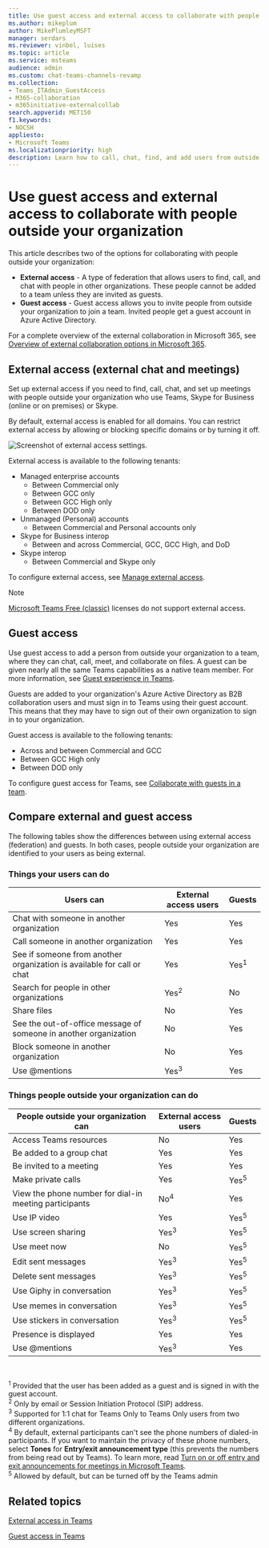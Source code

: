 ```yaml
---
title: Use guest access and external access to collaborate with people outside your organization
ms.author: mikeplum
author: MikePlumleyMSFT
manager: serdars
ms.reviewer: vinbel, luises
ms.topic: article
ms.service: msteams
audience: admin
ms.custom: chat-teams-channels-revamp
ms.collection: 
- Teams_ITAdmin_GuestAccess
- M365-collaboration
- m365initiative-externalcollab
search.appverid: MET150
f1.keywords:
- NOCSH
appliesto: 
- Microsoft Teams
ms.localizationpriority: high
description: Learn how to call, chat, find, and add users from outside the organization in Microsoft Teams using external access and guest access.
---
```


# Use guest access and external access to collaborate with people outside your organization

This article describes two of the options for collaborating with people outside your organization:

- **External access** - A type of federation that allows users to find, call, and chat with people in other organizations. These people cannot be added to a team unless they are invited as guests.
- **Guest access** - Guest access allows you to invite people from outside your organization to join a team. Invited people get a guest account in Azure Active Directory.

For a complete overview of the external collaboration in Microsoft 365, see [Overview of external collaboration options in Microsoft 365](/microsoft-365/enterprise/external-guest-access).

## External access (external chat and meetings)

Set up external access if you need to find, call, chat, and set up meetings with people outside your organization who use Teams, Skype for Business (online or on premises) or Skype. 

By default, external access is enabled for all domains. You can restrict external access by allowing or blocking specific domains or by turning it off.

![Screenshot of external access settings.](media/external-access-federation-settings.png)

External access is available to the following tenants:
- Managed enterprise accounts
     - Between Commercial only
     - Between GCC only
     - Between GCC High only
     - Between DOD only
- Unmanaged (Personal) accounts
     - Between Commercial and Personal accounts only
- Skype for Business interop
     - Between and across Commercial, GCC, GCC High, and DoD
- Skype interop
     - Between Commercial and Skype only

To configure external access, see [Manage external access](manage-external-access.md). 

>[!NOTE]
> [Microsoft Teams Free (classic)](https://support.microsoft.com/office/welcome-to-microsoft-teams-free-classic-6d79a648-6913-4696-9237-ed13de64ae3c) licenses do not support external access.

## Guest access

Use guest access to add a person from outside your organization to a team, where they can chat, call, meet, and collaborate on files. A guest can be given nearly all the same Teams capabilities as a native team member. For more information, see [Guest experience in Teams](guest-experience.md).

Guests are added to your organization's Azure Active Directory as B2B collaboration users and must sign in to Teams using their guest account. This means that they may have to sign out of their own organization to sign in to your organization.

Guest access is available to the following tenants:

- Across and between Commercial and GCC
- Between GCC High only
- Between DOD only

To configure guest access for Teams, see [Collaborate with guests in a team](/microsoft-365/solutions/collaborate-as-team).

## Compare external and guest access

The following tables show the differences between using external access (federation) and guests. In both cases, people outside your organization are identified to your users as being external.

### Things your users can do

| Users can | External access users | Guests |
|---------|-----------------------|--------------------|
| Chat with someone in another organization | Yes | Yes |
| Call someone in another organization | Yes | Yes |
| See if someone from another organization is available for call or chat | Yes | Yes<sup>1</sup> |
| Search for people in other organizations | Yes<sup>2</sup> | No |
| Share files | No | Yes |
| See the out-of-office message of someone in another organization | No | Yes |
| Block someone in another organization  | No | Yes |
| Use @mentions | Yes<sup>3</sup> | Yes |

### Things people outside your organization can do

| People outside your organization can | External access users | Guests |
|---------|-----------------------|--------------------|
| Access Teams resources | No | Yes |
| Be added to a group chat | Yes | Yes |
| Be invited to a meeting | Yes | Yes |
| Make private calls | Yes | Yes<sup>5</sup> |
| View the phone number for dial-in meeting participants | No<sup>4</sup> | Yes |
| Use IP video | Yes | Yes<sup>5</sup> |
| Use screen sharing | Yes<sup>3</sup> | Yes<sup>5</sup> |
| Use meet now | No | Yes<sup>5</sup> |
| Edit sent messages | Yes<sup>3</sup> | Yes<sup>5</sup> |
| Delete sent messages | Yes<sup>3</sup> | Yes<sup>5</sup> |
| Use Giphy in conversation | Yes<sup>3</sup> | Yes<sup>5</sup> |
| Use memes in conversation | Yes<sup>3</sup> | Yes<sup>5</sup> |
| Use stickers in conversation | Yes<sup>3</sup> | Yes<sup>5</sup> |
| Presence is displayed | Yes | Yes |
| Use @mentions | Yes<sup>3</sup> | Yes |

<br>

<sup>1</sup> Provided that the user has been added as a guest and is signed in with the guest account.<br>
<sup>2</sup> Only by email or Session Initiation Protocol (SIP) address.<br>
<sup>3</sup> Supported for 1:1 chat for Teams Only to Teams Only users from two different organizations. <br>
<sup>4</sup> By default, external participants can't see the phone numbers of dialed-in participants. If you want to maintain the privacy of these phone numbers, select **Tones** for **Entry/exit announcement type** (this prevents the numbers from being read out by Teams). To learn more, read [Turn on or off entry and exit announcements for meetings in Microsoft Teams](turn-on-or-off-entry-and-exit-announcements-for-meetings-in-teams.md). <br>
<sup>5</sup> Allowed by default, but can be turned off by the Teams admin

## Related topics

[External access in Teams](manage-external-access.md)

[Guest access in Teams](guest-access.md)

